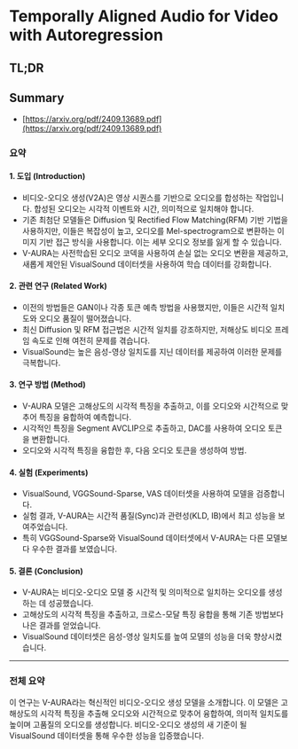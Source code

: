 # Temporally Aligned Audio for Video with Autoregression
## TL;DR
## Summary
- [https://arxiv.org/pdf/2409.13689.pdf](https://arxiv.org/pdf/2409.13689.pdf)

### 요약

#### 1. 도입 (Introduction)

- 비디오-오디오 생성(V2A)은 영상 시퀀스를 기반으로 오디오를 합성하는 작업입니다. 합성된 오디오는 시각적 이벤트와 시간, 의미적으로 일치해야 합니다.
- 기존 최첨단 모델들은 Diffusion 및 Rectified Flow Matching(RFM) 기반 기법을 사용하지만, 이들은 복잡성이 높고, 오디오를 Mel-spectrogram으로 변환하는 이미지 기반 접근 방식을 사용합니다. 이는 세부 오디오 정보를 잃게 할 수 있습니다.
- V-AURA는 사전학습된 오디오 코덱을 사용하여 손실 없는 오디오 변환을 제공하고, 새롭게 제안된 VisualSound 데이터셋을 사용하여 학습 데이터를 강화합니다.

#### 2. 관련 연구 (Related Work)

- 이전의 방법들은 GAN이나 각종 토큰 예측 방법을 사용했지만, 이들은 시간적 일치도와 오디오 품질이 떨어졌습니다.
- 최신 Diffusion 및 RFM 접근법은 시간적 일치를 강조하지만, 저해상도 비디오 프레임 속도로 인해 여전히 문제를 겪습니다.
- VisualSound는 높은 음성-영상 일치도를 지닌 데이터를 제공하여 이러한 문제를 극복합니다.

#### 3. 연구 방법 (Method)

- V-AURA 모델은 고해상도의 시각적 특징을 추출하고, 이를 오디오와 시간적으로 맞추어 특징을 융합하여 예측합니다.
- 시각적인 특징을 Segment AVCLIP으로 추출하고, DAC를 사용하여 오디오 토큰을 변환합니다.
- 오디오와 시각적 특징을 융합한 후, 다음 오디오 토큰을 생성하여 방법.

#### 4. 실험 (Experiments)

- VisualSound, VGGSound-Sparse, VAS 데이터셋을 사용하여 모델을 검증합니다.
- 실험 결과, V-AURA는 시간적 품질(Sync)과 관련성(KLD, IB)에서 최고 성능을 보여주었습니다.
- 특히 VGGSound-Sparse와 VisualSound 데이터셋에서 V-AURA는 다른 모델보다 우수한 결과를 보였습니다.

#### 5. 결론 (Conclusion)

- V-AURA는 비디오-오디오 모델 중 시간적 및 의미적으로 일치하는 오디오를 생성하는 데 성공했습니다.
- 고해상도의 시각적 특징을 추출하고, 크로스-모달 특징 융합을 통해 기존 방법보다 나은 결과를 얻었습니다.
- VisualSound 데이터셋은 음성-영상 일치도를 높여 모델의 성능을 더욱 향상시켰습니다.

---

### 전체 요약

이 연구는 V-AURA라는 혁신적인 비디오-오디오 생성 모델을 소개합니다. 이 모델은 고해상도의 시각적 특징을 추출해 오디오와 시간적으로 맞추어 융합하여, 의미적 일치도를 높이며 고품질의 오디오를 생성합니다. 비디오-오디오 생성의 새 기준이 될 VisualSound 데이터셋을 통해 우수한 성능을 입증했습니다.
